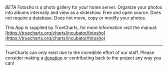 *BETA* Fotosho is a photo gallery for your home server. Organize your photos into albums internally and view as a slideshow. Free and open source. Does not require a database. Does not move, copy or modify your photos.

This App is supplied by TrueCharts, for more information visit the manual: [https://truecharts.org/charts/incubator/fotosho](https://truecharts.org/charts/incubator/fotosho)

---

TrueCharts can only exist due to the incredible effort of our staff.
Please consider making a [donation](https://truecharts.org/sponsor) or contributing back to the project any way you can!
